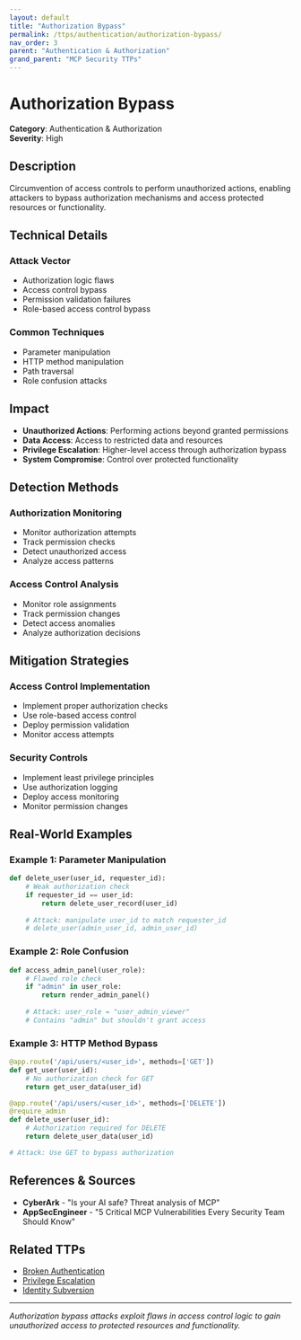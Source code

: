 ```yaml
---
layout: default
title: "Authorization Bypass"
permalink: /ttps/authentication/authorization-bypass/
nav_order: 3
parent: "Authentication & Authorization"
grand_parent: "MCP Security TTPs"
---
```


# Authorization Bypass

**Category**: Authentication & Authorization  
**Severity**: High  

## Description

Circumvention of access controls to perform unauthorized actions, enabling attackers to bypass authorization mechanisms and access protected resources or functionality.

## Technical Details

### Attack Vector
- Authorization logic flaws
- Access control bypass
- Permission validation failures
- Role-based access control bypass

### Common Techniques
- Parameter manipulation
- HTTP method manipulation
- Path traversal
- Role confusion attacks

## Impact

- **Unauthorized Actions**: Performing actions beyond granted permissions
- **Data Access**: Access to restricted data and resources
- **Privilege Escalation**: Higher-level access through authorization bypass
- **System Compromise**: Control over protected functionality

## Detection Methods

### Authorization Monitoring
- Monitor authorization attempts
- Track permission checks
- Detect unauthorized access
- Analyze access patterns

### Access Control Analysis
- Monitor role assignments
- Track permission changes
- Detect access anomalies
- Analyze authorization decisions

## Mitigation Strategies

### Access Control Implementation
- Implement proper authorization checks
- Use role-based access control
- Deploy permission validation
- Monitor access attempts

### Security Controls
- Implement least privilege principles
- Use authorization logging
- Deploy access monitoring
- Monitor permission changes

## Real-World Examples

### Example 1: Parameter Manipulation
```python
def delete_user(user_id, requester_id):
    # Weak authorization check
    if requester_id == user_id:
        return delete_user_record(user_id)
    
    # Attack: manipulate user_id to match requester_id
    # delete_user(admin_user_id, admin_user_id)
```

### Example 2: Role Confusion
```python
def access_admin_panel(user_role):
    # Flawed role check
    if "admin" in user_role:
        return render_admin_panel()
    
    # Attack: user_role = "user_admin_viewer"
    # Contains "admin" but shouldn't grant access
```

### Example 3: HTTP Method Bypass
```python
@app.route('/api/users/<user_id>', methods=['GET'])
def get_user(user_id):
    # No authorization check for GET
    return get_user_data(user_id)

@app.route('/api/users/<user_id>', methods=['DELETE'])
@require_admin
def delete_user(user_id):
    # Authorization required for DELETE
    return delete_user_data(user_id)

# Attack: Use GET to bypass authorization
```

## References & Sources

- **CyberArk** - "Is your AI safe? Threat analysis of MCP"
- **AppSecEngineer** - "5 Critical MCP Vulnerabilities Every Security Team Should Know"

## Related TTPs

- [Broken Authentication](broken-authentication.md)
- [Privilege Escalation](privilege-escalation.md)
- [Identity Subversion](identity-subversion.md)

---

*Authorization bypass attacks exploit flaws in access control logic to gain unauthorized access to protected resources and functionality.*